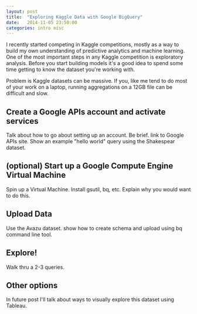 ```yaml
---
layout: post
title:  "Exploring Kaggle Data with Google BigQuery"
date:   2014-11-05 23:50:00
categories: intro misc
---
```

I recently started competing in Kaggle competitions, mostly as a way to build my own understanding of predictive analytics and machine learning. One of the most important steps in any Kaggle competition is exploratory analysis. Before you start building models it's a good idea to spend some time getting to know the dataset you're working with. 

Problem is Kaggle datasets can be massive. If you, like me tend to do most of your work on a laptop, running aggregations on a 12GB file can be difficult and slow.

## Create a Google APIs account and activate services

Talk about how to go about setting up an account. Be brief. link to Google APIs site.
Show an example "hello world" query using the Shakespear dataset.

## (optional) Start up a Google Compute Engine Virtual Machine
Spin up a Virtual Machine.
Install gsutil, bq, etc.
Explain why you would want to do this.

## Upload Data
Use the Avazu dataset. show how to create schema and upload using bq command line tool.


## Explore!

Walk thru a 2-3 queries.

## Other options

In future post I'll talk about ways to visually explore this dataset using Tableau.
